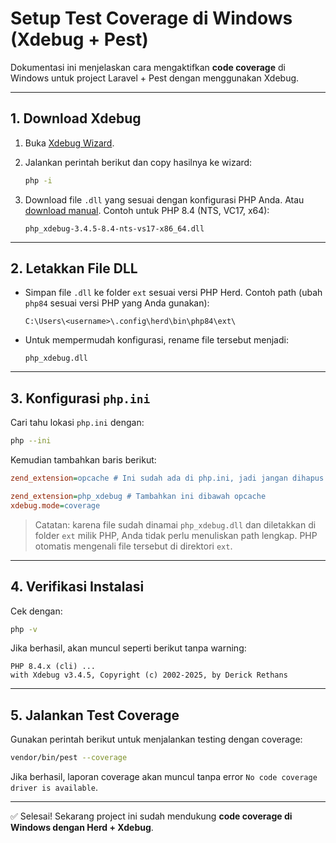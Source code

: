 # Setup Test Coverage di Windows (Xdebug + Pest)

Dokumentasi ini menjelaskan cara mengaktifkan **code coverage** di Windows untuk project Laravel + Pest dengan menggunakan Xdebug.

---

## 1. Download Xdebug

1. Buka [Xdebug Wizard](https://xdebug.org/wizard).
2. Jalankan perintah berikut dan copy hasilnya ke wizard:

    ```bash
    php -i
    ```

3. Download file `.dll` yang sesuai dengan konfigurasi PHP Anda. Atau [download manual](https://xdebug.org/download#releases).
   Contoh untuk PHP 8.4 (NTS, VC17, x64):
    ```
    php_xdebug-3.4.5-8.4-nts-vs17-x86_64.dll
    ```

---

## 2. Letakkan File DLL

-   Simpan file `.dll` ke folder `ext` sesuai versi PHP Herd.
    Contoh path (ubah `php84` sesuai versi PHP yang Anda gunakan):

    ```
    C:\Users\<username>\.config\herd\bin\php84\ext\
    ```

-   Untuk mempermudah konfigurasi, rename file tersebut menjadi:

    ```
    php_xdebug.dll
    ```

---

## 3. Konfigurasi `php.ini`

Cari tahu lokasi `php.ini` dengan:

```bash
php --ini
```

Kemudian tambahkan baris berikut:

```ini
zend_extension=opcache # Ini sudah ada di php.ini, jadi jangan dihapus

zend_extension=php_xdebug # Tambahkan ini dibawah opcache
xdebug.mode=coverage
```

> Catatan: karena file sudah dinamai `php_xdebug.dll` dan diletakkan di folder `ext` milik PHP, Anda tidak perlu menuliskan path lengkap. PHP otomatis mengenali file tersebut di direktori `ext`.

---

## 4. Verifikasi Instalasi

Cek dengan:

```bash
php -v
```

Jika berhasil, akan muncul seperti berikut tanpa warning:

```
PHP 8.4.x (cli) ...
with Xdebug v3.4.5, Copyright (c) 2002-2025, by Derick Rethans
```

---

## 5. Jalankan Test Coverage

Gunakan perintah berikut untuk menjalankan testing dengan coverage:

```bash
vendor/bin/pest --coverage
```

Jika berhasil, laporan coverage akan muncul tanpa error `No code coverage driver is available`.

---

✅ Selesai! Sekarang project ini sudah mendukung **code coverage di Windows dengan Herd + Xdebug**.
